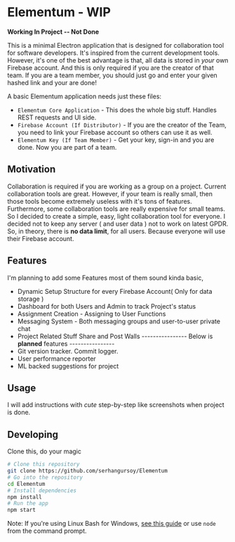 # Elementum - WIP

**Working In Project -- Not Done**

This is a minimal Electron application that is designed for collaboration tool for software developers. It's inspired from the current development tools. However, it's one of the best advantage is that, all data is stored in _your_ own Firebase account. And this is only required if you are the creator of that team. If you are a team member, you should just go and enter your given hashed link and your are done!

A basic Elementum application needs just these files:
- `Elementum Core Application` - This does the whole big stuff. Handles REST requests and UI side.
- `Firebase Account (If Distributor)` - If you are the creator of the Team, you need to link your Firebase account so others can use it as well.
- `Elementum Key (If Team Member)` - Get your key, sign-in and you are done. Now you are part of a team.

## Motivation
Collaboration is required if you are working as a group on a project. Current collaboration tools are great. However, if your team is really small, then those tools become extremely useless with it's tons of features. Furthermore, some collaboration tools are really expensive for small teams. So I decided to create a simple, easy, light collaboration tool for everyone.
I decided not to keep any server ( and user data ) not to work on latest GPDR. So, in theory, there is **no data limit**, for all users. Because everyone will use their Firebase account.

## Features   
I'm planning to add some Features most of them sound kinda basic,
- Dynamic Setup Structure for every Firebase Account( Only for data storage )
- Dashboard for both Users and Admin to track Project's status
- Assignment Creation - Assigning to User Functions
- Messaging System - Both messaging groups and user-to-user private chat
- Project Related Stuff Share and Post Walls
---------------- Below is **planned** features ----------------
- Git version tracker. Commit logger.
- User performance reporter
- ML backed suggestions for project


## Usage
I will add instructions with _cute_ step-by-step like screenshots when project is done.

## Developing
Clone this, do your magic

```bash
# Clone this repository
git clone https://github.com/serhangursoy/Elementum
# Go into the repository
cd Elementum
# Install dependencies
npm install
# Run the app
npm start
```

Note: If you're using Linux Bash for Windows, [see this guide](https://www.howtogeek.com/261575/how-to-run-graphical-linux-desktop-applications-from-windows-10s-bash-shell/) or use `node` from the command prompt.
